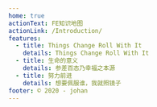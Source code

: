 ```yaml
---
home: true
actionText: FE知识地图
actionLink: /Introduction/
features:
  - title: Things Change Roll With It
    details: Things Change Roll With It
  - title: 生命的意义
    details: 参差百态乃幸福之本源
  - title: 努力前进
    details: 想要佩服谁，我就照镜子
footer: © 2020 - johan
---
```

